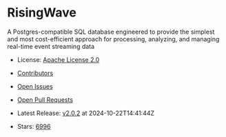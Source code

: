 # RisingWave

A Postgres-compatible SQL database engineered to provide the simplest and most cost-efficient approach for processing, analyzing, and managing real-time event streaming data
- License: [Apache License 2.0](https://spdx.org/licenses/Apache-2.0.html)

- [Contributors](https://github.com/risingwavelabs/risingwave/graphs/contributors)
- [Open Issues](https://github.com/risingwavelabs/risingwave/issues?q=sort%3Aupdated-desc+is%3Aissue+is%3Aopen)
- [Open Pull Requests](https://github.com/risingwavelabs/risingwave/pulls?q=sort%3Aupdated-desc+is%3Apr+is%3Aopen)
- Latest Release: [v2.0.2](https://github.com/risingwavelabs/risingwave/releases/tag/v2.0.2) at 2024-10-22T14:41:44Z

- Stars: [6996](https://github.com/risingwavelabs/risingwave/stargazers)

